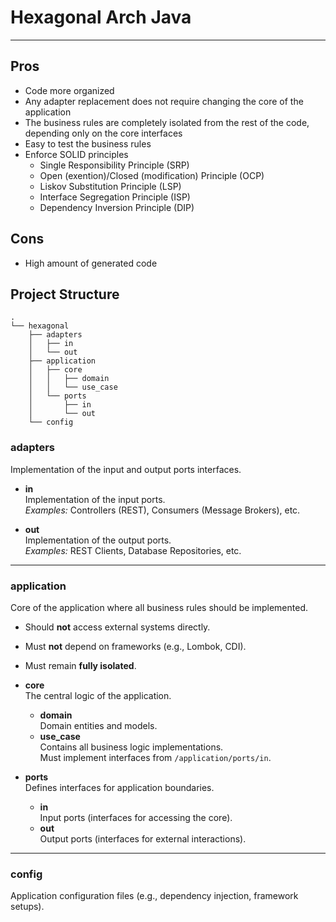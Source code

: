 # Hexagonal Arch Java

---

## Pros

- Code more organized
- Any adapter replacement does not require changing the core of the application
- The business rules are completely isolated from the rest of the code, depending only on the core interfaces
- Easy to test the business rules
- Enforce SOLID principles
    - Single Responsibility Principle (SRP)
    - Open (exention)/Closed (modification) Principle (OCP)
    - Liskov Substitution Principle (LSP)
    - Interface Segregation Principle (ISP)
    - Dependency Inversion Principle (DIP)

## Cons

- High amount of generated code

## Project Structure

```
.
└── hexagonal
    ├── adapters
    │   ├── in
    │   └── out
    ├── application
    │   ├── core
    │   │   ├── domain
    │   │   └── use_case
    │   └── ports
    │       ├── in
    │       └── out
    └── config
```

### **adapters**

Implementation of the input and output ports interfaces.

- **in**  
  Implementation of the input ports.  
  *Examples:* Controllers (REST), Consumers (Message Brokers), etc.

- **out**  
  Implementation of the output ports.  
  *Examples:* REST Clients, Database Repositories, etc.

---

### **application**

Core of the application where all business rules should be implemented.

- Should **not** access external systems directly.
- Must **not** depend on frameworks (e.g., Lombok, CDI).
- Must remain **fully isolated**.

- **core**  
  The central logic of the application.
    - **domain**  
      Domain entities and models.
    - **use_case**  
      Contains all business logic implementations.  
      Must implement interfaces from `/application/ports/in`.

- **ports**  
  Defines interfaces for application boundaries.
    - **in**  
      Input ports (interfaces for accessing the core).
    - **out**  
      Output ports (interfaces for external interactions).

---

### **config**

Application configuration files (e.g., dependency injection, framework setups).